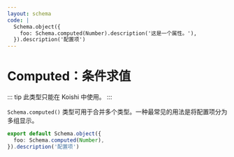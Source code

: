 ```yaml
---
layout: schema
code: |
  Schema.object({
    foo: Schema.computed(Number).description('这是一个属性。'),
  }).description('配置项')
---
```


# Computed：条件求值

::: tip
此类型只能在 Koishi 中使用。
:::

`Schema.computed()` 类型可用于合并多个类型。一种最常见的用法是将配置项分为多组显示。

```ts
export default Schema.object({
  foo: Schema.computed(Number),
}).description('配置项')
```
